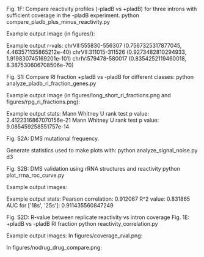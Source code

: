 

Fig. 1F: Compare reactivity profiles (-pladB vs +pladB) for three introns with sufficient coverage in the -pladB experiment.
python compare_pladb_plus_minus_reactivity.py

Example output image (in figures/):

Example output r-vals: 
chrVII:555830-556307
(0.7567325317877045, 4.463571135865212e-40)
chrVII:311015-311526
(0.9273482810294933, 1.919830745169201e-101)
chrIV:579478-580017
(0.8354252119460018, 8.387530606708506e-70)


Fig. S1: Compare RI fraction +pladB vs -pladB for different classes: 
python analyze_pladb_ri_fraction_genes.py

Example output image (in figures/long_short_ri_fractions.png and figures/rpg_ri_fractions.png):


Example output stats: 
Mann Whitney U rank test p value:
2.4122316867070156e-21
Mann Whitney U rank test p value:
9.085459258551757e-14


Fig. S2A: DMS mutational frequency. 

Generate statistics used to make plots with:
python analyze_signal_noise.py d3



Fig. S2B: DMS validation using rRNA structures and reactivity
python plot_rrna_roc_curve.py

Example output images:

Example output stats:
Pearson correlation: 0.912067
R^2 value: 0.831865
AUC for ['18s', '25s']: 0.911435560847249



Fig. S2D: R-value between replicate reactivity vs intron coverage
Fig. 1E: +pladB vs -pladB RI fraction
python reactivity_correlation.py

Example output images:
In figures/coverage_rval.png: 


In figures/nodrug_drug_compare.png:




